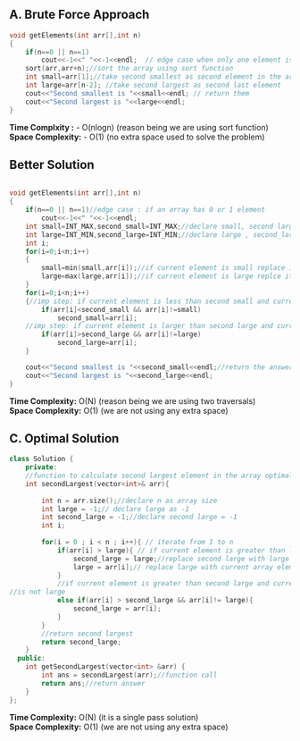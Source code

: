 
## A. Brute Force Approach


```cpp
void getElements(int arr[],int n)
{
    if(n==0 || n==1)
        cout<<-1<<" "<<-1<<endl;  // edge case when only one element is present in                                    array
    sort(arr,arr+n);//sort the array using sort function
    int small=arr[1];//take second smallest as second element in the array
    int large=arr[n-2]; //take second largest as second last element
    cout<<"Second smallest is "<<small<<endl; // return them
    cout<<"Second largest is "<<large<<endl;
}
```

**Time Complxity :** - O(nlogn)  (reason being we are using sort function)<br>
**Space Complexity:**  - O(1) (no extra space used to solve the problem)

## Better Solution


```c++

void getElements(int arr[],int n)
{
    if(n==0 || n==1)//edge case : if an array has 0 or 1 element
        cout<<-1<<" "<<-1<<endl;
    int small=INT_MAX,second_small=INT_MAX;//declare small, second large = INT_MAX
    int large=INT_MIN,second_large=INT_MIN;//declare large , second_large = INT_MIN
    int i;
    for(i=0;i<n;i++)
    {
        small=min(small,arr[i]);//if current element is small replace it with      previous small
        large=max(large,arr[i]);//if current element is large replce it with       previous large
    }
    for(i=0;i<n;i++)
    {//imp step: if current element is less than second small and current element is not equal to small
        if(arr[i]<second_small && arr[i]!=small)
            second_small=arr[i];
    //imp step: if current element is larger than second large and current element is not equal to large
        if(arr[i]>second_large && arr[i]!=large)
            second_large=arr[i];
    }

    cout<<"Second smallest is "<<second_small<<endl;//return the answers
    cout<<"Second largest is "<<second_large<<endl;
}

```

**Time Complexity:** O(N) (reason being we are using two traversals) <br>
**Space Complexity:** O(1) (we are not using any extra space)


## C. Optimal Solution

```c++
class Solution {
    private:
    //function to calculate second largest element in the array optimal solution
    int secondLargest(vector<int>& arr){
    
        int n = arr.size();//declare n as array size
        int large = -1;// declare large as -1
        int second_large = -1;//declare second large = -1
        int i;
        
        for(i = 0 ; i < n ; i++){ // iterate from 1 to n 
            if(arr[i] > large){ // if current element is greater than large
                second_large = large;//replace second large with large 
                large = arr[i];// replace large with current array element
            }
            //if current element is greater than second large and current element 
//is not large
            else if(arr[i] > second_large && arr[i]!= large){
                second_large = arr[i];
            }
        }
        //return second largest
        return second_large;
    }
  public:
    int getSecondLargest(vector<int> &arr) {
        int ans = secondLargest(arr);//function call
        return ans;//return answer
    }
};
```

**Time Complexity:** O(N) (it is a single pass solution)<br>
**Space Complexity:** O(1) (we are not using any extra space)